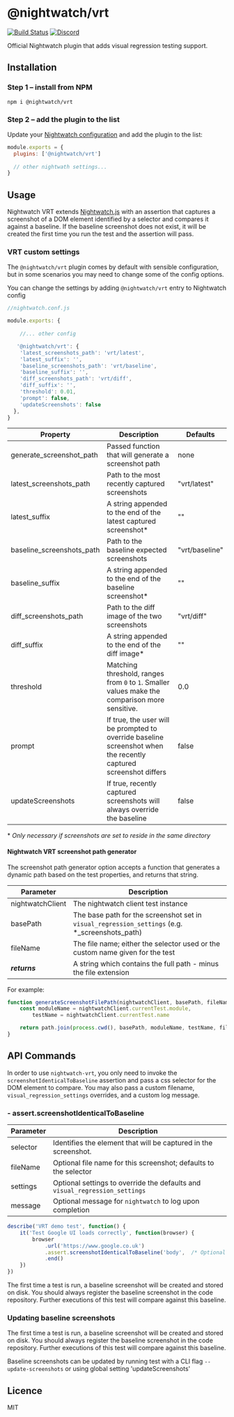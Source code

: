 # @nightwatch/vrt

[![Build Status][build-badge]][build]
[![Discord][discord-badge]][discord]

Official Nightwatch plugin that adds visual regression testing support.

## Installation

### Step 1 – install from NPM

```
npm i @nightwatch/vrt
```

### Step 2 – add the plugin to the list

Update your [Nightwatch configuration](https://nightwatchjs.org/guide/configuration/overview.html) and add the plugin to the list:

```js
module.exports = {
  plugins: ['@nightwatch/vrt']
    
  // other nightwath settings...
}
```

## Usage

Nightwatch VRT extends [Nightwatch.js](https://nightwatchjs.org/) with an assertion that captures a screenshot of a DOM element identified by a selector and compares it against a baseline. If the baseline screenshot does not exist, it will be created the first time you run the test and the assertion will pass.


### VRT custom settings

The `@nightwatch/vrt` plugin comes by default with sensible configuration, but in some scenarios you may need to change some of the config options.

You can change the settings by adding `@nightwatch/vrt` entry to Nightwatch config

```js
//nightwatch.conf.js

module.exports: {
    
    //... other config

   '@nightwatch/vrt': {
    'latest_screenshots_path': 'vrt/latest',
    'latest_suffix': '',
    'baseline_screenshots_path': 'vrt/baseline',
    'baseline_suffix': '',
    'diff_screenshots_path': 'vrt/diff',
    'diff_suffix': '',
    'threshold': 0.01,
    'prompt': false,
    'updateScreenshots': false
  },
}

```

| Property                    | Description                                                                                                      | Defaults       |
|-----------------------------|------------------------------------------------------------------------------------------------------------------| -------------- |
| generate_screenshot_path    | Passed function that will generate a screenshot path                                                             | none           |
| latest_screenshots_path     | Path to the most recently captured screenshots                                                                   | "vrt/latest"   |
| latest_suffix               | A string appended to the end of the latest captured screenshot*                                                  | ""             |
| baseline_screenshots_path   | Path to the baseline expected screenshots                                                                        | "vrt/baseline" |
| baseline_suffix             | A string appended to the end of the baseline screenshot*                                                         | ""             |
| diff_screenshots_path       | Path to the diff image of the two screenshots                                                                    | "vrt/diff"     |
| diff_suffix                 | A string appended to the end of the diff image*                                                                  | ""             |
| threshold                   | Matching threshold, ranges from `0` to `1`. Smaller values make the comparison more sensitive.                   | 0.0            |
| prompt                      | If true, the user will be prompted to override baseline screenshot when the recently captured screenshot differs | false          |
| updateScreenshots | If true, recently captured screenshots will always override the baseline                                         | false          |
\* *Only necessary if screenshots are set to reside in the same directory*

#### Nightwatch VRT screenshot path generator

The screenshot path generator option accepts a function that generates a dynamic path based on the test properties, and returns that string.

| Parameter        | Description                                                                                    |
|------------------|------------------------------------------------------------------------------------------------|
| nightwatchClient | The nightwatch client test instance                                                            |
| basePath         | The base path for the screenshot set in `visual_regression_settings` (e.g. *_screenshots_path) |
| fileName         | The file name; either the selector used or the custom name given for the test                  |
|  ***returns***   | A string which contains the full path - minus the file extension                               |

For example:

```js
function generateScreenshotFilePath(nightwatchClient, basePath, fileName) {
    const moduleName = nightwatchClient.currentTest.module,
        testName = nightwatchClient.currentTest.name

    return path.join(process.cwd(), basePath, moduleName, testName, fileName)
}
```

## API Commands

In order to use `nightwatch-vrt`, you only need to invoke the `screenshotIdenticalToBaseline` assertion and pass a css selector for the DOM element to compare. You may also pass a custom filename, `visual_regression_settings` overrides, and a custom log message.

### - assert.screenshotIdenticalToBaseline

| Parameter        | Description                                                                                    |
|------------------|------------------------------------------------------------------------------------------------|
| selector         | Identifies the element that will be captured in the screenshot.                                |
| fileName         | Optional file name for this screenshot; defaults to the selector                               |
| settings         | Optional settings to override the defaults and `visual_regression_settings`                    |
| message          | Optional message for `nightwatch` to log upon completion                                       |


```js
describe('VRT demo test', function() {
    it('Test Google UI loads correctly', function(browser) {
        browser
            .url('https://www.google.co.uk')
            .assert.screenshotIdenticalToBaseline('body',  /* Optional */ 'custom-name', {threshold: 0.5}, 'VRT custom-name complete.')
            .end()
    })
})
```

The first time a test is run, a baseline screenshot will be created and stored on disk. You should always register the baseline screenshot in the code repository. Further executions of this test will compare against this baseline.

### Updating baseline screenshots

The first time a test is run, a baseline screenshot will be created and stored on disk. You should always register the baseline screenshot in the code repository. Further executions of this test will compare against this baseline. 

Baseline screenshots can be updated by running test with a CLI flag `--update-screenshots` or using global setting 'updateScreenshots' 

## Licence
MIT

[build-badge]: https://github.com/nightwatchjs/nightwatch-vrt/actions/workflows/node.js.yml/badge.svg?branch=master
[build]: https://github.com/nightwatchjs/nightwatch-vrt/actions/workflows/node.js.yml
[version-badge]: https://img.shields.io/npm/v/@nightwatch/vrt.svg?style=flat-square
[package]: https://www.npmjs.com/package/@nightwatch/vrt
[license-badge]: https://img.shields.io/npm/l/@nightwatch/vrt.svg?style=flat-square
[license]: https://github.com/nightwatchjs/nightwatch-vrt/blob/main/LICENSE
[discord-badge]: https://img.shields.io/discord/618399631038218240.svg?color=7389D8&labelColor=6A7EC2&logo=discord&logoColor=ffffff&style=flat-square
[discord]: https://discord.gg/SN8Da2X
